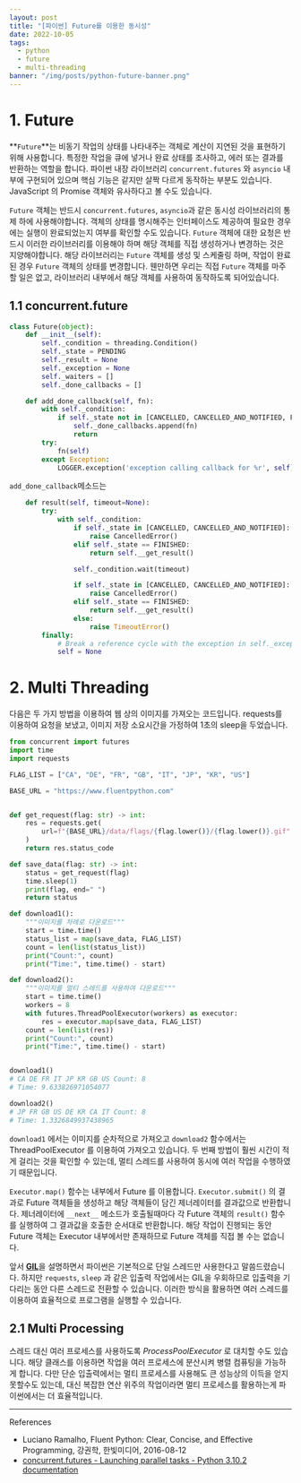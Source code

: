 ```yaml
---
layout: post
title: "[파이썬] Future를 이용한 동시성"
date: 2022-10-05
tags:
  - python
  - future
  - multi-threading
banner: "/img/posts/python-future-banner.png"
---
```


# 1. Future

**`Future`**는 비동기 작업의 상태를 나타내주는 객체로 계산이 지연된 것을 표현하기 위해 사용합니다.
특정한 작업을 큐에 넣거나 완료 상태를 조사하고, 에러 또는 결과를 반환하는 역할을 합니다.
파이썬 내장 라이브러리 `concurrent.futures` 와 `asyncio` 내부에 구현되어 있으며 핵심 기능은 같지만 살짝 다르게 동작하는 부분도 있습니다.
JavaScript 의 Promise 객체와 유사하다고 볼 수도 있습니다.

`Future` 객체는 반드시 `concurrent.futures`, `asyncio`과 같은 동시성 라이브러리의 통제 하에 사용해야합니다.
객체의 상태를 명시해주는 인터페이스도 제공하여 필요한 경우에는 실행이 완료되었는지 여부를 확인할 수도 있습니다.
`Future` 객체에 대한 요청은 반드시 이러한 라이브러리를 이용해야 하며 해당 객체를 직접 생성하거나 변경하는 것은 지양해야합니다.
해당 라이브러리는 `Future` 객체를 생성 및 스케줄링 하며, 작업이 완료된 경우 `Future` 객체의 상태를 변경합니다.
웬만하면 우리는 직접 `Future` 객체를 마주할 일은 없고, 라이브러리 내부에서 해당 객체를 사용하여 동작하도록 되어있습니다.

## 1.1 concurrent.future

```python
class Future(object):
    def __init__(self):
        self._condition = threading.Condition()
        self._state = PENDING
        self._result = None
        self._exception = None
        self._waiters = []
        self._done_callbacks = []

    def add_done_callback(self, fn):
        with self._condition:
            if self._state not in [CANCELLED, CANCELLED_AND_NOTIFIED, FINISHED]:
                self._done_callbacks.append(fn)
                return
        try:
            fn(self)
        except Exception:
            LOGGER.exception('exception calling callback for %r', self)
```

`add_done_callback`메소드는 

```python
    def result(self, timeout=None):
        try:
            with self._condition:
                if self._state in [CANCELLED, CANCELLED_AND_NOTIFIED]:
                    raise CancelledError()
                elif self._state == FINISHED:
                    return self.__get_result()

                self._condition.wait(timeout)

                if self._state in [CANCELLED, CANCELLED_AND_NOTIFIED]:
                    raise CancelledError()
                elif self._state == FINISHED:
                    return self.__get_result()
                else:
                    raise TimeoutError()
        finally:
            # Break a reference cycle with the exception in self._exception
            self = None
```

# 2. Multi Threading

다음은 두 가지 방법을 이용하여 웹 상의 이미지를 가져오는 코드입니다.
requests를 이용하여 요청을 보냈고, 이미지 저장 소요시간을 가정하여 1초의 sleep을 두었습니다. 

```python
from concurrent import futures
import time
import requests

FLAG_LIST = ["CA", "DE", "FR", "GB", "IT", "JP", "KR", "US"]

BASE_URL = "https://www.fluentpython.com"


def get_request(flag: str) -> int:
    res = requests.get(
        url=f"{BASE_URL}/data/flags/{flag.lower()}/{flag.lower()}.gif"
    )
    return res.status_code

def save_data(flag: str) -> int:
    status = get_request(flag)
    time.sleep(1)
    print(flag, end=" ")
    return status

def download1():
    """이미지를 차례로 다운로드"""
    start = time.time()
    status_list = map(save_data, FLAG_LIST)
    count = len(list(status_list))
    print("Count:", count)
    print("Time:", time.time() - start)

def download2():
    """이미지를 멀티 스레드를 사용하여 다운로드"""
    start = time.time()
    workers = 8
    with futures.ThreadPoolExecutor(workers) as executor:
        res = executor.map(save_data, FLAG_LIST)
    count = len(list(res))
    print("Count:", count)
    print("Time:", time.time() - start)


download1()
# CA DE FR IT JP KR GB US Count: 8
# Time: 9.633826971054077

download2()
# JP FR GB US DE KR CA IT Count: 8
# Time: 1.3326849937438965
```

`download1` 에서는 이미지를 순차적으로 가져오고 `download2` 함수에서는 ThreadPoolExecutor 를 이용하여 가져오고 있습니다.
두 번째 방법이 훨씬 시간이 적게 걸리는 것을 확인할 수 있는데, 멀티 스레드를 사용하여 동시에 여러 작업을 수행하였기 때문입니다.

`Executor.map()` 함수는 내부에서 Future 를 이용합니다.
`Executor.submit()` 의 결과로 Future 객체들을 생성하고 해당 객체들이 담긴 제너레이터를 결과값으로 반환합니다.
제너레이터에 `__next__` 메소드가 호출될때마다 각 Future 객체의 `result()` 함수를 실행하여 그 결과값을 호출한 순서대로 반환합니다.
해당 작업이 진행되는 동안 Future 객체는 Executor 내부에서만 존재하므로 Future 객체를 직접 볼 수는 없습니다.

앞서 [**GIL**](/docs/2022/03/01/python-gil.html)을 설명하면서 파이썬은 기본적으로 단일 스레드만 사용한다고 말씀드렸습니다.
하지만 `requests`, `sleep` 과 같은 입출력 작업에서는 GIL을 우회하므로 입출력을 기다리는 동안 다른 스레드로 전환할 수 있습니다.
이러한 방식을 활용하면 여러 스레드를 이용하여 효율적으로 프로그램을 실행할 수 있습니다.

## 2.1 Multi Processing

스레드 대신 여러 프로세스를 사용하도록 _ProcessPoolExecutor_ 로 대치할 수도 있습니다.
해당 클래스를 이용하면 작업을 여러 프로세스에 분산시켜 병렬 컴퓨팅을 가능하게 합니다.
다만 단순 입출력에서는 멀티 프로세스를 사용해도 큰 성능상의 이득을 얻지 못할수도 있는데, 대신 복잡한 연산 위주의 작업이라면 멀티 프로세스를 활용하는게 파이썬에서는 더 효율적입니다.

---

References

- Luciano Ramalho, Fluent Python: Clear, Concise, and Effective Programming, 강권학, 한빛미디어, 2016-08-12
- [concurrent.futures - Launching parallel tasks - Python 3.10.2 documentation](https://docs.python.org/ko/3/library/concurrent.futures.html)
